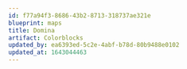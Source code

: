 ```yaml
---
id: f77a94f3-8686-43b2-8713-318737ae321e
blueprint: maps
title: Domina
artifact: Colorblocks
updated_by: ea6393ed-5c2e-4abf-b78d-80b9488e0102
updated_at: 1643044463
---
```

